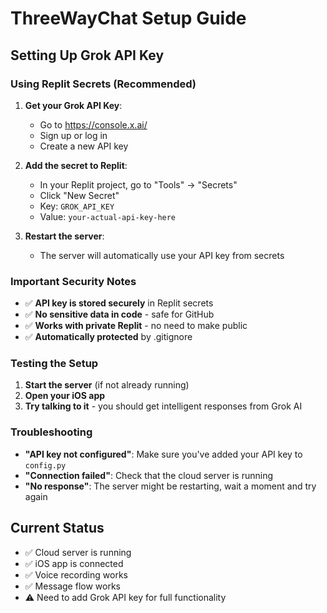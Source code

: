 # ThreeWayChat Setup Guide

## Setting Up Grok API Key

### Using Replit Secrets (Recommended)

1. **Get your Grok API Key**:
   - Go to https://console.x.ai/
   - Sign up or log in
   - Create a new API key

2. **Add the secret to Replit**:
   - In your Replit project, go to "Tools" → "Secrets"
   - Click "New Secret"
   - Key: `GROK_API_KEY`
   - Value: `your-actual-api-key-here`

3. **Restart the server**:
   - The server will automatically use your API key from secrets

### Important Security Notes

- ✅ **API key is stored securely** in Replit secrets
- ✅ **No sensitive data in code** - safe for GitHub
- ✅ **Works with private Replit** - no need to make public
- ✅ **Automatically protected** by .gitignore

### Testing the Setup

1. **Start the server** (if not already running)
2. **Open your iOS app**
3. **Try talking to it** - you should get intelligent responses from Grok AI

### Troubleshooting

- **"API key not configured"**: Make sure you've added your API key to `config.py`
- **"Connection failed"**: Check that the cloud server is running
- **"No response"**: The server might be restarting, wait a moment and try again

## Current Status

- ✅ Cloud server is running
- ✅ iOS app is connected
- ✅ Voice recording works
- ✅ Message flow works
- ⚠️ Need to add Grok API key for full functionality
